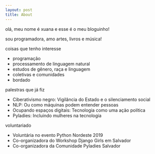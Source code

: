 ```yaml
---
layout: post
title: About
---
```


olá, meu nome é xuana e esse é o meu bloguinho!

sou programadora, amo artes, livros e música!


coisas que tenho  interesse

- programação 
- processamento de linguagem natural
- estudos de gênero, raça e linguagem
- coletivas e comunidades 
- bordado

palestras que já fiz

- Ciberativismo negro: Vigilância do Estado e o silenciamento social 
- NLP: Ou como  máquinas podem entender pessoas 
- Ocupando espaços digitais: Tecnologia como uma ação política 
- Pyladies: Incluindo mulheres na tecnologia 

 voluntariado

- Voluntária no evento Python Nordeste 2019
- Co-organizadora do Workshop Django Girls em Salvador
- Co-organizadora da Comunidade Pyladies Salvador
